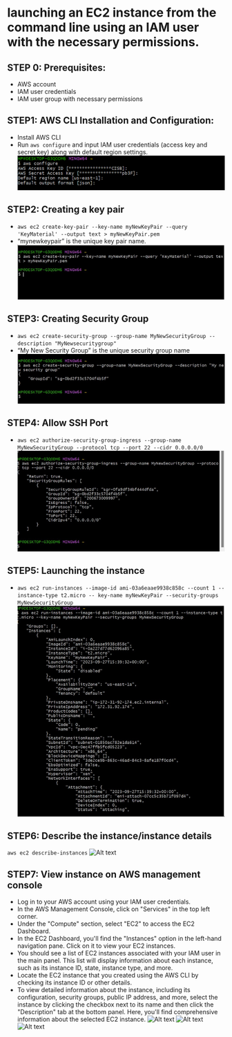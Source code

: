# launching an EC2 instance from the command line using an IAM user with the necessary permissions.
## STEP 0: Prerequisites:
* AWS account
* IAM user credentials
* IAM user group with necessary permissions 
## STEP1:  AWS CLI Installation and Configuration:
- Install AWS CLI
- Run ```aws configure``` and input IAM user credentials (access key and secret key) along with default region settings.
![Alt text](<IMAGES/aws configure.png>)
## STEP2: Creating a key pair
- ```aws ec2 create-key-pair --key-name myNewKeyPair --query 'KeyMaterial' --output text > myNewKeyPair.pem```
- “mynewkeypair” is the unique key pair name. ![Alt text](<IMAGES/creating a key pair.png>)
## STEP3: Creating Security Group
- ```aws ec2 create-security-group --group-name MyNewSecurityGroup --description "MyNewsecuritygroup"```
- “My New Security Group” is the unique security group name ![Alt text](<IMAGES/creating a security group.png>)
## STEP4: Allow SSH Port
- ```aws ec2 authorize-security-group-ingress --group-name MyNewSecurityGroup --protocol tcp --port 22 --cidr 0.0.0.0/0``` ![Alt text](<IMAGES/allow SSH port.png>)
## STEP5: Launching the instance
- ```aws ec2 run-instances --image-id ami-03a6eaae9938c858c --count 1 --instance-type t2.micro -- key-name myNewKeyPair --security-groups MyNewSecurityGroup``` ![Alt text](<IMAGES/launching the instance.png>)
## STEP6: Describe the instance/instance details
```aws ec2 describe-instances```
![Alt text](<IMAGES/describe the instances.png>)
## STEP7: View instance on AWS management console
- Log in to your AWS account using your IAM user credentials.
- In the AWS Management Console, click on "Services" in the top left corner.
- Under the "Compute" section, select "EC2" to access the EC2 Dashboard.
- In the EC2 Dashboard, you'll find the "Instances" option in the left-hand navigation pane. Click on it to view your EC2 instances.
- You should see a list of EC2 instances associated with your IAM user in the main panel. This list will display information about each instance, such as its instance ID, state, instance type, and more.
- Locate the EC2 instance that you created using the AWS CLI by checking its instance ID or other details.
- To view detailed information about the instance, including its configuration, security groups, public IP address, and more, select the instance by clicking the checkbox next to its name and then click the "Description" tab at the bottom panel. Here, you'll find comprehensive information about the selected EC2 instance.
  ![Alt text](<IMAGES/view instance on AWS management console.png>) ![Alt text](<IMAGES/instance summary.png>) ![Alt text](<IMAGES/instance summary2.png>)